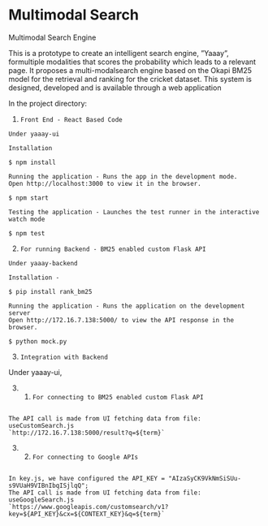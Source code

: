 # Multimodal Search
Multimodal Search Engine

This is a prototype to create an intelligent search engine, ”Yaaay”, formultiple modalities that scores the probability which leads to a relevant page. It proposes a multi-modalsearch engine based on the Okapi BM25 model for the retrieval and ranking for the cricket dataset. This system is designed, developed and is available through a web application

In the project directory:

1. `Front End - React Based Code`

```
Under yaaay-ui

Installation

$ npm install

Running the application - Runs the app in the development mode.
Open http://localhost:3000 to view it in the browser.

$ npm start

Testing the application - Launches the test runner in the interactive watch mode

$ npm test

```


2. `For running Backend - BM25 enabled custom Flask API`

```
Under yaaay-backend

Installation - 

$ pip install rank_bm25

Running the application - Runs the application on the development server
Open http://172.16.7.138:5000/ to view the API response in the browser. 

$ python mock.py

```

3. `Integration with Backend`

Under yaaay-ui, 

3. 1. `For connecting to BM25 enabled custom Flask API` 

```

The API call is made from UI fetching data from file: useCustomSearch.js
`http://172.16.7.138:5000/result?q=${term}`

```

3. 2. `For connecting to Google APIs`

```

In key.js, we have configured the API_KEY = "AIzaSyCK9VkNmSiSUu-s9VUaH9VIBnIbqISjlqQ";
The API call is made from UI fetching data from file: useGoogleSearch.js
`https://www.googleapis.com/customsearch/v1?key=${API_KEY}&cx=${CONTEXT_KEY}&q=${term}`

```
